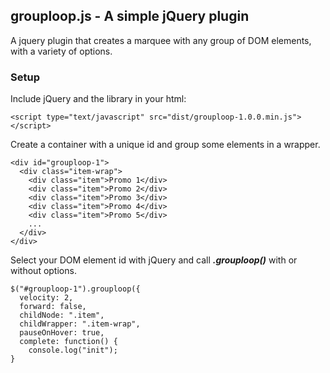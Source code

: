 ## grouploop.js - A simple jQuery plugin

A jquery plugin that creates a marquee with any group of DOM elements, with a variety of options.

### Setup

Include jQuery and the library in your html:

`<script type="text/javascript" src="dist/grouploop-1.0.0.min.js"></script>`

Create a container with a unique id and group some elements in a wrapper.

```
<div id="grouploop-1">
  <div class="item-wrap">
    <div class="item">Promo 1</div>
    <div class="item">Promo 2</div>
    <div class="item">Promo 3</div>
    <div class="item">Promo 4</div>
    <div class="item">Promo 5</div>
    ...
  </div>
</div>
```

Select your DOM element id with jQuery and call **_.grouploop()_** with or without options.

```
$("#grouploop-1").grouploop({
  velocity: 2,
  forward: false,
  childNode: ".item",
  childWrapper: ".item-wrap",
  pauseOnHover: true,
  complete: function() {
    console.log("init");
}
```
